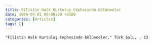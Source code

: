 ```yaml
---
title: Filistin Halk Kurtuluş Cephesinde bölünmeler
date: 1969-07-01 00:00:00 +0100
categories: [Articles]
tags: []
---
```


```"Filistin Halk Kurtuluş Cephesinde bölünmeler," Türk Solu, , 13```


